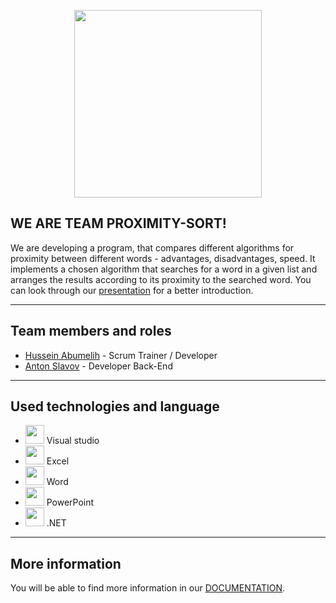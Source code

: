 <p align="center">
<img src="https://user-images.githubusercontent.com/60088474/124716776-213ac280-df0d-11eb-8c67-8deb7db7e436.png" width="300">
</p>

## WE ARE TEAM PROXIMITY-SORT!


We are developing a program, that compares different algorithms for proximity between different words - advantages, disadvantages, speed. It implements a chosen algorithm that searches for a word in a given list and arranges the results according to its proximity to the searched word. You can look through our [presentation](https://codingburgas-my.sharepoint.com/:p:/r/personal/hsabumelih18_codingburgas_bg/_layouts/15/Doc.aspx?sourcedoc=%7B8D3ACDD6-8441-4158-8268-34350D56BC1C%7D&file=Aqua-Tech%201.pptx&action=edit&mobileredirect=true&wdNewAndOpenCt=1625638672874&ct=1625638672874&wdPreviousSession=9e5f89d9-d01b-4e89-bef0-d6f693906aca&wdOrigin=OFFICECOM-WEB.MAIN.UPLOAD&cid=98a4c2e4-21aa-4236-a153-0ec7809c7037) for a better introduction.

---

## Team members and roles
- [Hussein Abumelih](https://github.com/husseinabumelih) - Scrum Trainer / Developer
- [Anton Slavov](https://github.com/asslavov18)  - Developer Back-End

---

## Used technologies and language
- <img src="https://cdn.discordapp.com/attachments/811480580993974282/820297383862730822/unknown.png" width="30">  Visual studio
- <img src="https://cdn.discordapp.com/attachments/811480580993974282/820292593266327562/Excel-Logo.png" width="30">  Excel
-  <img src="https://cdn.discordapp.com/attachments/811480580993974282/820292362851844126/word.png" width="30">  Word
- <img src="https://cdn.discordapp.com/attachments/811480580993974282/820296758197223424/68747470733a2f2f6d656469612e646973636f72646170702e6e65742f6174746163686d656e74732f383135323533353831.png" width="30">  PowerPoint
- <img src="https://iconape.com/wp-content/png_logo_vector/microsoft-net-framework-logo.png" width="30">  .NET

 ---
## More information
You will be able to find more information in our [DOCUMENTATION](https://codingburgas-my.sharepoint.com/:w:/g/personal/hsabumelih18_codingburgas_bg/Ea0uYuix_YtAtyL6-MPS_2QBRS4gyV39Se5qnGC7_5Kntg?e=1IxnTc).


